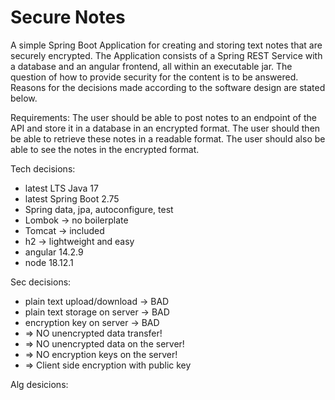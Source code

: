 # Secure Notes

A simple Spring Boot Application for creating and storing text notes that are securely encrypted.
The Application consists of a Spring REST Service with a database and an angular frontend, all within an executable jar.
The question of how to provide security for the content is to be answered.
Reasons for the decisions made according to the software design are stated below.

Requirements:
The user should be able to post notes to an endpoint of the API and store it in a database in an encrypted format.
The user should then be able to retrieve these notes in a readable format.
The user should also be able to see the notes in the encrypted format.

Tech decisions:
* latest LTS Java 17
* latest Spring Boot 2.75
* Spring data, jpa, autoconfigure, test
* Lombok -> no boilerplate
* Tomcat -> included
* h2 -> lightweight and easy
* angular 14.2.9 
* node 18.12.1  

Sec decisions:
* plain text upload/download -> BAD
* plain text storage on server -> BAD
* encryption key on server -> BAD
* => NO unencrypted data transfer!
* => NO unencrypted data on the server!
* => NO encryption keys on the server!
* => Client side encryption with public key

Alg desicions:
